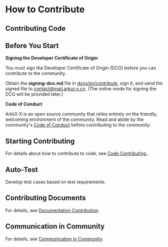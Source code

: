 # How to Contribute

## Contributing Code

## Before You Start

**Signing the Developer Certificate of Origin**

You must sign the Developer Certificate of Origin (DCO) before you can contribute to the community.

Obtain the **signing-dco.md** file in [docs/en/contribute](https://gitee.com/openharmony/docs/tree/master/en/contribute), sign it, and send the signed file to [contact@mail.arkui-x.cn](mailto:contact@mail.arkui-x.cn). (The online mode for signing the DCO will be provided later.)

**Code of Conduct**

ArkUI-X is an open source community that relies entirely on the friendly, welcoming environment of the community. Read and abide by the community's [Code of Conduct](code-of-conduct.md) before contributing to the community.

## Starting Contributing

For details about how to contribute to code, see [Code Contributing ](code-contribution.md).

## Auto-Test

Develop test cases based on test requirements.

## Contributing Documents

For details, see [Documentation Contribution](documentation-contribution.md).

## Communication in Community

For details, see [Communication in Community](communication-in-community.md).


